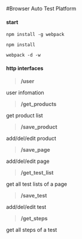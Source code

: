 #Browser Auto Test Platform

#### start

```
npm install -g webpack
```

```
npm install
```

```
webpack -d -w
```


#### http interfaces


> **/user**

user infomation

> **/get_products**

get product list

> **/save_product**

add/del/edit product

> **/save_page**

add/del/edit page

> **/get_test_list**

get all test lists of a page

> **/save_test**

add/del/edit test

> **/get_steps**

get all steps of a test

